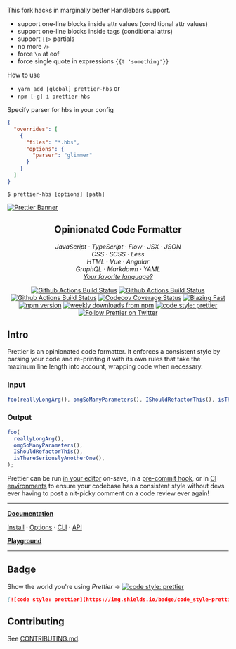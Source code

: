 This fork hacks in marginally better Handlebars support.

- support one-line blocks inside attr values (conditional attr values)
- support one-line blocks inside tags (conditional attrs)
- support `{{>` partials
- no more `/>`
- force `\n` at eof
- force single quote in expressions `{{t 'something'}}`

How to use

- `yarn add [global] prettier-hbs` or
- `npm [-g] i prettier-hbs`

Specify parser for hbs in your config

```json
{
  "overrides": [
    {
      "files": "*.hbs",
      "options": {
        "parser": "glimmer"
      }
    }
  ]
}
```

`$ prettier-hbs [options] [path]`

[![Prettier Banner](https://unpkg.com/prettier-logo@1.0.3/images/prettier-banner-light.svg)](https://prettier.io)

<h2 align="center">Opinionated Code Formatter</h2>

<p align="center">
  <em>
    JavaScript
    · TypeScript
    · Flow
    · JSX
    · JSON
  </em>
  <br />
  <em>
    CSS
    · SCSS
    · Less
  </em>
  <br />
  <em>
    HTML
    · Vue
    · Angular
  </em>
  <br />
  <em>
    GraphQL
    · Markdown
    · YAML
  </em>
  <br />
  <em>
    <a href="https://prettier.io/docs/en/plugins.html">
      Your favorite language?
    </a>
  </em>
</p>

<p align="center">
  <a href="https://github.com/prettier/prettier/actions?query=workflow%3AProd+branch%3Amain">
    <img alt="Github Actions Build Status" src="https://img.shields.io/github/actions/workflow/status/prettier/prettier/prod-test.yml?label=Prod&style=flat-square"></a>
  <a href="https://github.com/prettier/prettier/actions?query=workflow%3ADev+branch%3Amain">
    <img alt="Github Actions Build Status" src="https://img.shields.io/github/actions/workflow/status/prettier/prettier/dev-test.yml?label=Dev&style=flat-square"></a>
  <a href="https://github.com/prettier/prettier/actions?query=workflow%3ALint+branch%3Amain">
    <img alt="Github Actions Build Status" src="https://img.shields.io/github/actions/workflow/status/prettier/prettier/lint.yml?label=Lint&style=flat-square"></a>
  <a href="https://codecov.io/gh/prettier/prettier">
    <img alt="Codecov Coverage Status" src="https://img.shields.io/codecov/c/github/prettier/prettier.svg?style=flat-square"></a>
  <a href="https://twitter.com/acdlite/status/974390255393505280">
    <img alt="Blazing Fast" src="https://img.shields.io/badge/speed-blazing%20%F0%9F%94%A5-brightgreen.svg?style=flat-square"></a>
  <br/>
  <a href="https://www.npmjs.com/package/prettier">
    <img alt="npm version" src="https://img.shields.io/npm/v/prettier.svg?style=flat-square"></a>
  <a href="https://www.npmjs.com/package/prettier">
    <img alt="weekly downloads from npm" src="https://img.shields.io/npm/dw/prettier.svg?style=flat-square"></a>
  <a href="#badge">
    <img alt="code style: prettier" src="https://img.shields.io/badge/code_style-prettier-ff69b4.svg?style=flat-square"></a>
  <a href="https://twitter.com/PrettierCode">
    <img alt="Follow Prettier on Twitter" src="https://img.shields.io/badge/%40PrettierCode-9f9f9f?style=flat-square&logo=x&labelColor=555"></a>
</p>

## Intro

Prettier is an opinionated code formatter. It enforces a consistent style by parsing your code and re-printing it with its own rules that take the maximum line length into account, wrapping code when necessary.

### Input

<!-- prettier-ignore -->
```js
foo(reallyLongArg(), omgSoManyParameters(), IShouldRefactorThis(), isThereSeriouslyAnotherOne());
```

### Output

```js
foo(
  reallyLongArg(),
  omgSoManyParameters(),
  IShouldRefactorThis(),
  isThereSeriouslyAnotherOne(),
);
```

Prettier can be run [in your editor](https://prettier.io/docs/en/editors.html) on-save, in a [pre-commit hook](https://prettier.io/docs/en/precommit.html), or in [CI environments](https://prettier.io/docs/en/cli.html#list-different) to ensure your codebase has a consistent style without devs ever having to post a nit-picky comment on a code review ever again!

---

**[Documentation](https://prettier.io/docs/en/)**

<!-- prettier-ignore -->
[Install](https://prettier.io/docs/en/install.html) ·
[Options](https://prettier.io/docs/en/options.html) ·
[CLI](https://prettier.io/docs/en/cli.html) ·
[API](https://prettier.io/docs/en/api.html)

**[Playground](https://prettier.io/playground/)**

---

## Badge

Show the world you're using _Prettier_ → [![code style: prettier](https://img.shields.io/badge/code_style-prettier-ff69b4.svg?style=flat-square)](https://github.com/prettier/prettier)

```md
[![code style: prettier](https://img.shields.io/badge/code_style-prettier-ff69b4.svg?style=flat-square)](https://github.com/prettier/prettier)
```

## Contributing

See [CONTRIBUTING.md](CONTRIBUTING.md).
